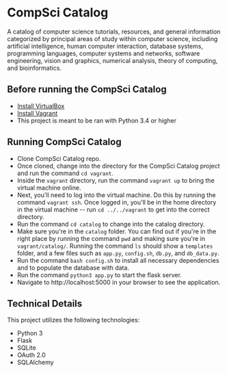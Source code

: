 # CompSci Catalog

A catalog of computer science tutorials, resources, and general information categorized by principal areas of study within computer science, including artificial intelligence, human computer interaction, database systems, programming languages, computer systems and networks, software engineering, vision and graphics, numerical analysis, theory of computing, and bioinformatics.

## Before running the CompSci Catalog

* [Install VirtualBox](https://www.virtualbox.org/wiki/Download_Old_Builds_5_1)
* [Install Vagrant](https://www.vagrantup.com/downloads.html)
* This project is meant to be ran with Python 3.4 or higher

## Running CompSci Catalog

* Clone CompSci Catalog repo.
* Once cloned, change into the directory for the CompSci Catalog project and run the command `cd vagrant`.
* Inside the `vagrant` directory, run the command `vagrant up` to bring the virtual machine online.
* Next, you'll need to log into the virtual machine. Do this by running the command `vagrant ssh`. Once logged in, you'll be in the home directory in the virtual machine -- run `cd ../../vagrant` to get into the correct directory.
* Run the command `cd catalog` to change into the catalog directory.
* Make sure you're in the `catalog` folder. You can find out if you're in the right place by running the command `pwd` and making sure you're in `vagrant/catalog/`. Running the command `ls` should show a `templates` folder, and a few files such as `app.py`, `config.sh`, `db.py`, and `db_data.py`.
* Run the command `bash config.sh` to install all necessary dependencies and to populate the database with data.
* Run the command `python3 app.py` to start the flask server.
* Navigate to http://localhost:5000 in your browser to see the application.

## Technical Details
This project utilizes the following technologies:

* Python 3
* Flask
* SQLite
* OAuth 2.0
* SQLAlchemy